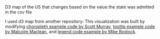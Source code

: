 D3 map of the US that changes based on the value the state was admitted in the csv file

I used d3 map from another repository: This visualization was built by modifying [choropleth example code by Scott Murray](https://github.com/alignedleft/d3-book/blob/master/chapter_12/05_choropleth.html), [tooltip example code by Malcolm Maclean](http://www.d3noob.org/2013/01/adding-tooltips-to-d3js-graph.html), and [legend code example by Mike Bostock](http://bl.ocks.org/mbostock/3888852). 

